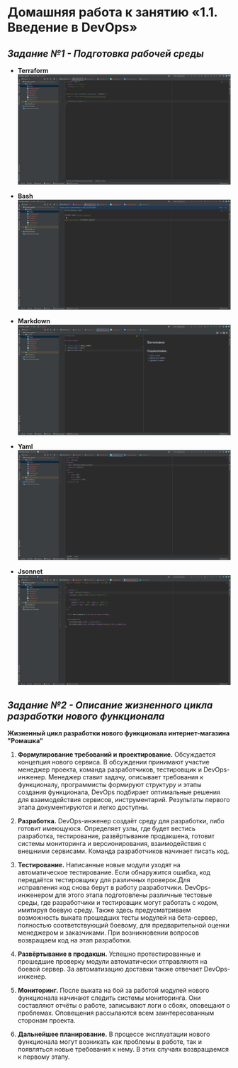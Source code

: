 # **Домашняя работа к занятию «1.1. Введение в DevOps»**

## _Задание №1 - Подготовка рабочей среды_

- **Terraform**
![Terraform](image/terraform.png "Terraform")


- **Bash**
![Bash](image/bash.png "Bash")


- **Markdown**
![Markdown](image/markdown.png "Markdown")


- **Yaml**
![Yaml](image/yaml.png "Yaml")


- **Jsonnet**
![Jsonnet](image/jsonnet.png "Jsonnet")


## _Задание №2 - Описание жизненного цикла разработки нового функционала_

**Жизненный цикл разработки нового функционала интернет-магазина "Ромашка"**

1. **Формулирование требований и проектирование.**
Обсуждается концепция нового сервиса. В обсуждении принимают участие менеджер проекта, команда разработчиков, тестировщик и DevOps-инженер. Менеджер ставит задачу, описывает требования к функционалу, программисты формируют структуру и этапы создания функционала, DevOps подбирает оптимальные решения для взаимодействия сервисов, инструментарий. Результаты первого этапа документируются и легко доступны.

2. **Разработка.**
DevOps-инженер создаёт среду для разработки, либо готовит имеющуюся. Определяет узлы, где будет вестись разработка, тестирование, развёртывание продакшена, готовит системы мониторинга и версионирования, взаимодействия с внешними сервисами. Команда разработчиков начинает писать код.

3. **Тестирование.**
Написанные новые модули уходят на автоматическое тестирование. Если обнаружится ошибка, код передаётся тестировщику для различных проверок.Для исправления код снова берут в работу разработчики. DevOps-инженером для этого этапа подготовлены различные тестовые среды, где разработчики и тестировщик могут работать с кодом, имитируя боевую среду. Также здесь предусматриваем возможность выката прошедших тесты модулей на бета-сервер, полностью соответствующий боевому, для предварительной оценки менеджером и заказчиками. При возникновении вопросов возвращаем код на этап разработки.

4. **Развёртывание в продакшн.**
Успешно протестированные и прошедшие проверку модули автоматически отправляютя на боевой сервер. За автоматизацию доставки также отвечает DevOps-инженер.

5. **Мониторинг.**
После выката на бой за работой модулей нового функционала начинают следить системы мониторинга. Они составляют отчёты о работе, записывают логи о сбоях, оповещают о проблемах. Оповещения рассылаются всем заинтересованным сторонам проекта.

6. **Дальнейшее планирование.**
В процессе эксплуатации нового функционала могут возникать как проблемы в работе, так и появляться новые требования к нему. В этих случаях возвращаемся к первому этапу.
